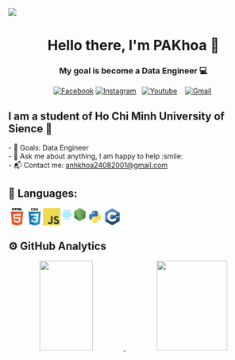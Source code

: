 <img src="https://th.bing.com/th/id/R.4210db82c50b1c9082030e4467ba7522?rik=A11yqrGf8fRkDw&pid=ImgRaw&r=0"> </img>
<p>
  <h1 align="center">Hello there, I'm PAKhoa 👋</h1>
</p>

  <h3 align="center">My goal is become a <b>Data Engineer 💻</b></h3>

<p align="center">
  <a href="https://www.facebook.com/anhkhoa.khoa.71/"><img style="height:55px;"  src="https://www.transparentpng.com/thumb/facebook-logo-png/background-facebook-logo-5.png" alt="Facebook" /></a>
  <a href="https://www.instagram.com/wander0842/"><img style="height:52px;" src="https://upload.wikimedia.org/wikipedia/commons/thumb/a/a5/Instagram_icon.png/1024px-Instagram_icon.png" alt="Instagram" /></a>&nbsp;&nbsp;
    <a href="https://www.youtube.com/channel/UCEW4SAjT_P6Xf-jKti5W_OA"><img style="height:50px;" src="https://www.pngrepo.com/png/13671/512/youtube.png" alt="Youtube"/></a>&nbsp;&nbsp;&nbsp;
  <a href="mailto:anhkhoa24082001@gmail.com"><img style="height:45px;" src="https://1ty.vn/datafiles/3/2019-12-23/Cach-chen-link-vao-hinh-anh-tren-Gmail.jpg" alt="Gmail"/></a>&nbsp;
</p>

<h2> I am a student of Ho Chi Minh University of Sience 🏫 </h2>
- 🥅 Goals: Data Engineer <br>
- 💬 Ask me about anything, I am happy to help :smile: <br>
- 📬 Contact me: <a href='anhkhoa24082001@gmail.com'>anhkhoa24082001@gmail.com</a>  <br>

<h2> 🧰 Languages: </h2>

<img align="left" alt="HTML5" width="35px" src="https://raw.githubusercontent.com/github/explore/80688e429a7d4ef2fca1e82350fe8e3517d3494d/topics/html/html.png" />
<img align="left" alt="CSS3" width="35px" src="https://raw.githubusercontent.com/github/explore/80688e429a7d4ef2fca1e82350fe8e3517d3494d/topics/css/css.png" />
<img align="left" alt="JavaScript" width="35px" src="https://raw.githubusercontent.com/github/explore/80688e429a7d4ef2fca1e82350fe8e3517d3494d/topics/javascript/javascript.png" />
<img align="left" alt="React" width="26px" src="https://raw.githubusercontent.com/github/explore/80688e429a7d4ef2fca1e82350fe8e3517d3494d/topics/react/react.png" />
<img align="left" alt="Node.js" width="26px" src="https://raw.githubusercontent.com/github/explore/80688e429a7d4ef2fca1e82350fe8e3517d3494d/topics/nodejs/nodejs.png" />
<img align="left" alt="HTML5" width="35px" src="https://raw.githubusercontent.com/github/explore/80688e429a7d4ef2fca1e82350fe8e3517d3494d/topics/python/python.png" />
<img align="left" alt="HTML5" width="35px" src="https://raw.githubusercontent.com/github/explore/80688e429a7d4ef2fca1e82350fe8e3517d3494d/topics/cpp/cpp.png" />
<br>
<br>

<h2> ⚙️ GitHub Analytics </h2>

<p align="center">
<a href="https://github.com/wander23">
  <img width="46%" height="180em" src="https://github-readme-stats-eight-theta.vercel.app/api?username=wander23&show_icons=true&theme=vue-dark&include_all_commits=true&count_private=true" />
  <img width="53%" height="180em" src="https://github-readme-stats-eight-theta.vercel.app/api/top-langs/?username=wander23&layout=compact&exclude_lang=java+r&theme=vue-dark" />
</a>
</p>
